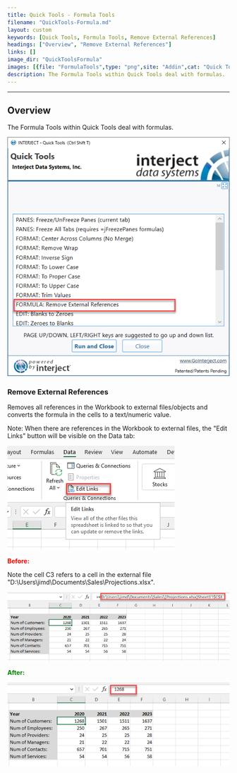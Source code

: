 ```yaml
---
title: Quick Tools - Formula Tools
filename: "QuickTools-Formula.md"
layout: custom
keywords: [Quick Tools, Formula Tools, Remove External References]
headings: ["Overview", "Remove External References"]
links: []
image_dir: "QuickToolsFormula"
images: [{file: "FormulaTools",type: "png",site: "Addin",cat: "Quick Tools",sub: "",report: "",ribbon: "",config: ""},{file: "EditLinks",type: "png",site: "Addin",cat: "Report",sub: "",report: "",ribbon: "",config: ""},{file: "ExternalRefBefore",type: "png",site: "Addin",cat: "Report",sub: "",report: "",ribbon: "",config: ""},{file: "ExternalRefAfter",type: "png",site: "Addin",cat: "Report",sub: "",report: "",ribbon: "",config: ""}]
description: The Formula Tools within Quick Tools deal with formulas.
---
```

* * *

## Overview

The Formula Tools within Quick Tools deal with formulas.

![](/images/QuickToolsFormula/FormulaTools.png)
<br>

### Remove External References

Removes all references in the Workbook to external files/objects and converts the formula in the cells to a text/numeric value.

Note: When there are references in the Workbook to external files, the "Edit Links" button will be visible on the Data tab:

![](/images/QuickToolsFormula/EditLinks.png)
<br>

<b style='color:red;'><strong>Before:</strong></b>

Note the cell C3 refers to a cell in the external file "D:\Users\jimd\Documents\Sales\Projections.xlsx".

![](/images/QuickToolsFormula/ExternalRefBefore.png)
<br>

<b style='color:green;'><strong>After:</strong></b>

![](/images/QuickToolsFormula/ExternalRefAfter.png)
<br>

